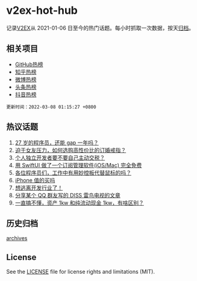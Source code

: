 # v2ex-hot-hub

 记录[V2EX](https://www.v2ex.com/)从 2021-01-06 日至今的热门话题。每小时抓取一次数据，按天[归档](archives)。
 
 ## 相关项目

- [GitHub热榜](https://github.com/snaildev/github-hot-hub)
- [知乎热榜](https://github.com/snaildev/zhihu-hot-hub)
- [微博热榜](https://github.com/snaildev/weibo-hot-hub)
- [头条热榜](https://github.com/snaildev/toutiao-hot-hub)
- [抖音热榜](https://github.com/snaildev/douyin-hot-hub)


 `更新时间：2022-03-08 01:15:27 +0800`

## 热议话题

1. [27 岁的程序员，还能 gap 一年吗？](https://www.v2ex.com/t/838481)
1. [迫于女友压力，如何选购高性价比的订婚戒指？](https://www.v2ex.com/t/838582)
1. [个人独立开发者要不要自己主动交税？](https://www.v2ex.com/t/838496)
1. [用 SwiftUI 做了一个订阅管理软件(iOS/Mac) 完全免费](https://www.v2ex.com/t/838470)
1. [各位程序员们，工作中有用妙控板代替鼠标的吗？](https://www.v2ex.com/t/838551)
1. [iPhone 值的买吗](https://www.v2ex.com/t/838642)
1. [想逃离开发行业了！](https://www.v2ex.com/t/838623)
1. [分享某个 QQ 群友写的 DISS 雷鸟电视的文章](https://www.v2ex.com/t/838480)
1. [一直搞不懂，资产 1kw 和纯流动现金 1kw，有啥区别？](https://www.v2ex.com/t/838513)

## 历史归档

[archives](archives)

## License

See the [LICENSE](LICENSE) file for license rights and limitations (MIT).
